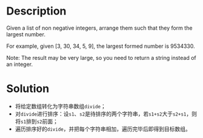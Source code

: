 # Description

Given a list of non negative integers, arrange them such that they form the largest number.

For example, given [3, 30, 34, 5, 9], the largest formed number is 9534330.

Note: The result may be very large, so you need to return a string instead of an integer.

# Solution

* 将给定数组转化为字符串数组`divide`；
* 对`divide`进行排序：设`s1`、`s2`是待排序的两个字符串，若`s1+s2`大于`s2+s1`，则将`s1`排到`s2`前面；
* 遍历排序好的`divide`，并把每个字符串相加，遍历完毕后即得到目标数组。
